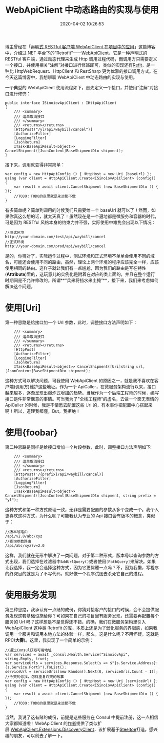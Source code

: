﻿---
abbrlink: 2488769283
categories:
- 编程语言
copyright: true
date: 2020-04-02 10:26:53
description: 在这篇博客中，讨论了.NET平台下声明式RESTful客户端WebApiClient的动态路由实现与使用。介绍了WebApiClient的简单调用流程以及遇到的问题，提出了三种解决思路：使用[Uri]参数、使用{foobar}片段参数以及使用服务发现。作者展示了通过服务发现获取可用地址来动态调用服务的示例，并提到了WebApiClient的作者提供的服务发现扩展。
slug: 2488769283
tags:
- RESTful
- Retrofit
- WebApi
title: WebApiClient 中动态路由的实现与使用
toc: true
---

博主曾经在「[声明式 RESTful 客户端 WebApiClient 在项目中的应用](https://blog.yuanpei.me/posts/380519286/)」这篇博客中，介绍过.NET 平台下的“Retrofit”——[WebApiClient](https://github.com/dotnetcore/WebApiClient)，它是一种声明式的 RESTful 客户端，通过动态代理来生成 Http 调用过程代码，而调用方只需要定义一个接口，并使用相关“注解”对接口进行修饰即可，类似的实现还有[Refit](https://github.com/reactiveui/refit)，是一种比 HttpWebRequest、HttpClient 和 RestSharp 更为优雅的接口调用方式。在今天这篇博客中，我想聊聊 WebApiClient 中动态路由的实现与使用。

一个典型的 WebApiClient 使用流程如下，首先定义一个接口，并使用“注解”对接口进行修饰：
```CSharp
public interface ISinoiovApiClient : IHttpApiClient
{
    /// <summary>
    /// 运单取消接口
    /// </summary>
    /// <returns></returns>
    [HttpPost("/yl/api/waybill/cancel")]
    [AuthorizeFilter]
    [LoggingFilter]
    [JsonReturn]
    ITask<BaseApiResult<object>> CancelShipment([JsonContent]BaseShipmentDto shipment);
}
```
接下来，调用就变得非常简单：
```CSharp
var config = new HttpApiConfig () { HttpHost = new Uri (baseUrl) };
using (var client = HttpApiClient.Create<ISinoiovApiClient> (config)) 
{
    var result = await client.CancelShipment (new BaseShipmentDto () { });
    //TODO：TODO的意思就是永远都不做
}
```
有多简单呢？简单到调用的时候我们只需要给一个 baseUrl 就可以了！然而，如果你真这么想的话，就太天真了！虽然现在是一个遍地都是微服务和容器的时代，可是因为 RESTful 风格本身的约束力并不强，实际使用中难免会出现以下情况：
```CSharp
//测试环境
http://your-domain.com/test/api/waybill/cancel
//正式环境
http://your-domain.com/prod/api/waybill/cancel
```
是的，你猜对了，实际运作过程中，测试环境和正式环境不单单会使用不同的域名，可能还会使用不同的路由，虽然，理论上两个环境的程序应该完全一样，应该使用相同的路由。这样子就让我们有一点尴尬，因为我们的路由是写在特性(**Attribute**)里的，这玩意儿的实例化是附着在对应的类上面的，并且在整个运行时期间是不允许修改的。所谓**“兵来将挡水来土掩”**，接下来，我们来考虑如何解决这个问题。

# 使用[Uri]
第一种思路是给接口加一个 Url 参数，此时，调整接口方法声明如下：
```plain
    /// <summary>
    /// 运单取消接口
    /// </summary>
    /// <returns></returns>
    [HttpPost]
    [AuthorizeFilter]
    [LoggingFilter]
    [JsonReturn]
    ITask<BaseApiResult<object>> CancelShipment([Uri]string url, [JsonContent]BaseShipmentDto shipment);
```
这种方式可以解决问题，可我使用 WebApiClient 的原因之一，就是我不喜欢在客户端(调用方)维护这些地址。作为一个 ApiCaller，在微服务架构流行以来，接口越来越多，逐渐呈现出爆炸式增加的趋势。当我作为一个后端工程师的时候，编写接口是件非常惬意的事情。可当我为了"全栈工程师"的虚名，去做一个面无表情的 ApiCaller 的时候，我是不情愿去配置这些 Url 的，有本事你把配置中心搭起来啊！所以，道理我都懂，But，我拒绝！

# 使用{foobar}
第二种思路是同样是给接口增加一个片段参数，此时，调整接口方法声明如下:
```plain
    /// <summary>
    /// 运单取消接口
    /// </summary>
    /// <returns></returns>
    [HttpPost('/{prefix}/api/waybill/cancel)]
    [AuthorizeFilter]
    [LoggingFilter]
    [JsonReturn]
    ITask<BaseApiResult<object>> CancelShipment([JsonContent]BaseShipmentDto shipment, string prefix = "yl");
```
这种方式和第一种方式原理一致，无非是需要配置的参数从多个变成一个。我个人更喜欢这种方式，为什么呢？可能我认为专业的 Api 接口会有版本的概念，类似于：
```CSharp
//版本号路由
/api/v2.0/abc/xyz
//查询参数路由
/api/abc/xyz?v=2.0
```
这样，我们就在无形中解决了一类问题，对于第二种形式，版本号以查询参数的方式出现，我们选择在过滤器中`AddUrlQuery()`或者使用`[PathQuery]`来解决。如果让我选择，我一定会选择这种方式，因为它更优雅一点吗？不，因为我懒，写程序的终究目的就是为了不写代码，就好像一个程序试图去杀死它自己的进程。

# 使用服务发现
第三种思路，我承认有一点赌的成份，你猜对接客户的接口的时候，会不会提供服务发现这套基础设施给你？可如果在自己的项目里有服务发现，还需要再配置每个服务的 Url 吗？这样想是不是觉得还不错，的确，我们在微服务架构里引入 WebApiClient 这种类 Retrofit 的库，本质上还是为了弱化服务的界限感，如果我调用一个服务和调用本地方法的体验一样，那么，这是什么呢？不用怀疑，这就是 RPC(**大雾**)。这里，我实现了一个简单的示例：
```plain
//通过Consul获取可用地址
var services = await _consul.Health.Service("SinoiovApi", string.Empty, true);
var serviceUrls = services.Response.Select(s => $"{s.Service.Address}:{s.Service.Port}").ToList();
serviceUrl = serviceUrls[new Random().Next(0, serviceUrls.Count - 1)];
//今天的你我，怎样重复昨天的故事
var config = new HttpApiConfig () { HttpHost = new Uri (serviceUrl) };
using (var client = HttpApiClient.Create<ISinoiovApiClient> (config)) 
{
    var result = await client.CancelShipment (new BaseShipmentDto () { });
    //TODO：TODO的意思就是永远都不做
}
```
当然，我说了这有赌的成份，前提是这些服务在 Consul 中提前注册，这一点相信大家都知道啦！WebApiClient 的[作者](https://www.cnblogs.com/kewei/)提供了类似扩展:[WebApiClient.Extensions.DiscoveryClient](https://github.com/xljiulang/WebApiClient.Extensions/blob/master/WebApiClient.Extensions.DiscoveryClient/DiscoveryClientExtensions.cs)，该扩展基于[Steeltoe](https://github.com/SteeltoeOSS/steeltoe)打造，感兴趣的朋友，可以前去了解一下。